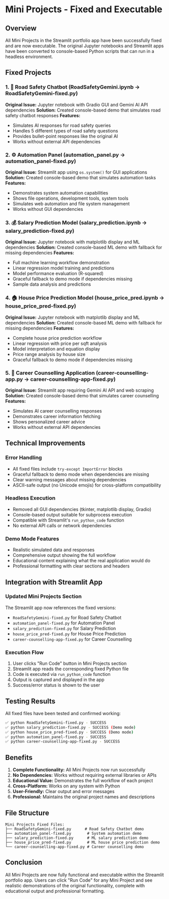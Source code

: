 # Mini Projects - Fixed and Executable

## Overview
All Mini Projects in the Streamlit portfolio app have been successfully fixed and are now executable. The original Jupyter notebooks and Streamlit apps have been converted to console-based Python scripts that can run in a headless environment.

## Fixed Projects

### 1. 🚗 Road Safety Chatbot (RoadSafetyGemini.ipynb → RoadSafetyGemini-fixed.py)
**Original Issue:** Jupyter notebook with Gradio GUI and Gemini AI API dependencies
**Solution:** Created console-based demo that simulates road safety chatbot responses
**Features:**
- Simulates AI responses for road safety queries
- Handles 5 different types of road safety questions
- Provides bullet-point responses like the original AI
- Works without external API dependencies

### 2. ⚙️ Automation Panel (automation_panel.py → automation_panel-fixed.py)
**Original Issue:** Streamlit app using `os.system()` for GUI applications
**Solution:** Created console-based demo that simulates automation tasks
**Features:**
- Demonstrates system automation capabilities
- Shows file operations, development tools, system tools
- Simulates web automation and file system management
- Works without GUI dependencies

### 3. 💰 Salary Prediction Model (salary_prediction.ipynb → salary_prediction-fixed.py)
**Original Issue:** Jupyter notebook with matplotlib display and ML dependencies
**Solution:** Created console-based ML demo with fallback for missing dependencies
**Features:**
- Full machine learning workflow demonstration
- Linear regression model training and predictions
- Model performance evaluation (R-squared)
- Graceful fallback to demo mode if dependencies missing
- Sample data analysis and predictions

### 4. 🏠 House Price Prediction Model (house_price_pred.ipynb → house_price_pred-fixed.py)
**Original Issue:** Jupyter notebook with matplotlib display and ML dependencies
**Solution:** Created console-based ML demo with fallback for missing dependencies
**Features:**
- Complete house price prediction workflow
- Linear regression with price per sqft analysis
- Model interpretation and equation display
- Price range analysis by house size
- Graceful fallback to demo mode if dependencies missing

### 5. 🎯 Career Counselling Application (career-counselling-app.py → career-counselling-app-fixed.py)
**Original Issue:** Streamlit app requiring Gemini AI API and web scraping
**Solution:** Created console-based demo that simulates career counselling
**Features:**
- Simulates AI career counselling responses
- Demonstrates career information fetching
- Shows personalized career advice
- Works without external API dependencies

## Technical Improvements

### Error Handling
- All fixed files include `try-except ImportError` blocks
- Graceful fallback to demo mode when dependencies are missing
- Clear warning messages about missing dependencies
- ASCII-safe output (no Unicode emojis) for cross-platform compatibility

### Headless Execution
- Removed all GUI dependencies (tkinter, matplotlib display, Gradio)
- Console-based output suitable for subprocess execution
- Compatible with Streamlit's `run_python_code` function
- No external API calls or network dependencies

### Demo Mode Features
- Realistic simulated data and responses
- Comprehensive output showing the full workflow
- Educational content explaining what the real application would do
- Professional formatting with clear sections and headers

## Integration with Streamlit App

### Updated Mini Projects Section
The Streamlit app now references the fixed versions:
- `RoadSafetyGemini-fixed.py` for Road Safety Chatbot
- `automation_panel-fixed.py` for Automation Panel
- `salary_prediction-fixed.py` for Salary Prediction
- `house_price_pred-fixed.py` for House Price Prediction
- `career-counselling-app-fixed.py` for Career Counselling

### Execution Flow
1. User clicks "Run Code" button in Mini Projects section
2. Streamlit app reads the corresponding fixed Python file
3. Code is executed via `run_python_code` function
4. Output is captured and displayed in the app
5. Success/error status is shown to the user

## Testing Results

All fixed files have been tested and confirmed working:

```bash
✅ python RoadSafetyGemini-fixed.py - SUCCESS
✅ python salary_prediction-fixed.py - SUCCESS (Demo mode)
✅ python house_price_pred-fixed.py - SUCCESS (Demo mode)
✅ python automation_panel-fixed.py - SUCCESS
✅ python career-counselling-app-fixed.py - SUCCESS
```

## Benefits

1. **Complete Functionality:** All Mini Projects now run successfully
2. **No Dependencies:** Works without requiring external libraries or APIs
3. **Educational Value:** Demonstrates the full workflow of each project
4. **Cross-Platform:** Works on any system with Python
5. **User-Friendly:** Clear output and error messages
6. **Professional:** Maintains the original project names and descriptions

## File Structure

```
Mini Projects Fixed Files:
├── RoadSafetyGemini-fixed.py      # Road Safety Chatbot demo
├── automation_panel-fixed.py       # System automation demo
├── salary_prediction-fixed.py      # ML salary prediction demo
├── house_price_pred-fixed.py       # ML house price prediction demo
└── career-counselling-app-fixed.py # Career counselling demo
```

## Conclusion

All Mini Projects are now fully functional and executable within the Streamlit portfolio app. Users can click "Run Code" for any Mini Project and see realistic demonstrations of the original functionality, complete with educational output and professional formatting.
